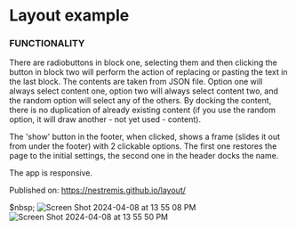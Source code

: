 # Layout example 

### FUNCTIONALITY
There are radiobuttons in block one, selecting them and then clicking the button in block two will perform the action of replacing or pasting the text in the last block. The contents are taken from JSON file. Option one will always select content one, option two will always select content two, and the random option will select any of the others. By docking the content, there is no duplication of already existing content (if you use the random option, it will draw another - not yet used - content). 

The 'show' button in the footer, when clicked, shows a frame (slides it out from under the footer) with 2 clickable options. The first one restores the page to the initial settings, the second one in the header docks the name.

The app is responsive.

Published on: https://nestremis.github.io/layout/

$nbsp;
![Screen Shot 2024-04-08 at 13 55 08 PM](https://github.com/Nestremis/layout/assets/76690775/4215bb8b-d684-4213-b252-0ea5f364e939)
![Screen Shot 2024-04-08 at 13 55 50 PM](https://github.com/Nestremis/layout/assets/76690775/9b717ddd-8959-4b28-9bc3-7e83b340b547)

